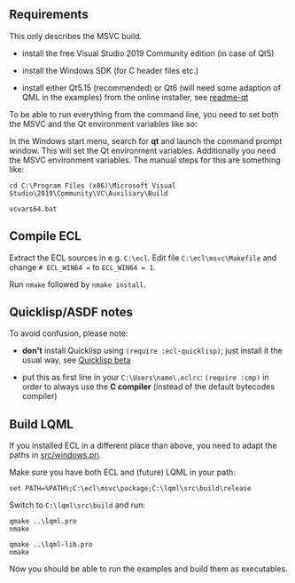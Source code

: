 
Requirements
------------

This only describes the MSVC build.

* install the free Visual Studio 2019 Community edition (in case of Qt5)

* install the Windows SDK (for C header files etc.)

* install either Qt5.15 (recommended) or Qt6 (will need some adaption of QML in
  the examples) from the online installer, see [readme-qt](readme-qt.md)

To be able to run everything from the command line, you need to set both
the MSVC and the Qt environment variables like so:

In the Windows start menu, search for **qt** and launch the command prompt
window. This will set the Qt environment variables. Additionally you need the
MSVC environment variables. The manual steps for this are something like:
```
cd C:\Program Files (x86)\Microsoft Visual Studio\2019\Community\VC\Auxiliary\Build 

vcvars64.bat
```



Compile ECL
-----------

Extract the ECL sources in e.g. `C:\ecl`. Edit file `C:\ecl\msvc\Makefile` and
change `# ECL_WIN64 =` to `ECL_WIN64 = 1`.

Run `nmake` followed by `nmake install`.



Quicklisp/ASDF notes
--------------------

To avoid confusion, please note:

* **don't** install Quicklisp using `(require :ecl-quicklisp)`; just install it
  the usual way, see [Quicklisp beta](https://www.quicklisp.org/beta/)

* put this as first line in your `C:\Users\name\.eclrc`: `(require :cmp)` in
  order to always use the **C compiler** (instead of the default bytecodes
  compiler)



Build LQML
----------

If you installed ECL in a different place than above, you need to adapt the
paths in [src/windows.pri](src/windows.pri).

Make sure you have both ECL and (future) LQML in your path:
```
set PATH=%PATH%;C:\ecl\msvc\package;C:\lqml\src\build\release
```
Switch to `C:\lqml\src\build` and run:
```
qmake ..\lqml.pro
nmake

qmake ..\lqml-lib.pro
nmake
```

Now you should be able to run the examples and build them as executables.
